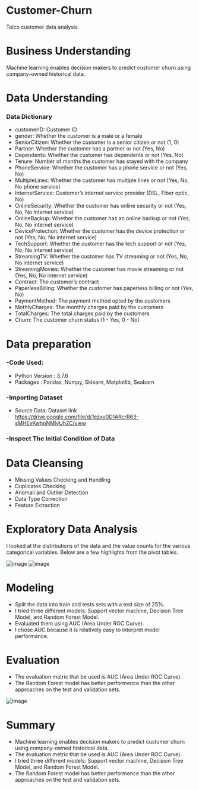 # Customer-Churn
Telco customer data analysis. 

# Business Understanding
Machine learning enables decision makers to predict customer churn using company-owned historical data.

# Data Understanding
### Data Dictionary

* customerID: Customer ID
* gender: Whether the customer is a male or a female
* SeniorCitizen: Whether the customer is a senior citizen or not (1, 0)
* Partner: Whether the customer has a partner or not (Yes, No)
* Dependents: Whether the customer has dependents or not (Yes, No)
* Tenure: Number of months the customer has stayed with the company
* PhoneService: Whether the customer has a phone service or not (Yes, No)
* MultipleLines: Whether the customer has multiple lines or not (Yes, No, No phone service)
* InternetService: Customer’s internet service provider (DSL, Fiber optic, No)
* OnlineSecurity: Whether the customer has online security or not (Yes, No, No internet service)
* OnlineBackup: Whether the customer has an online backup or not (Yes, No, No internet service)
* DeviceProtection: Whether the customer has the device protection or not (Yes, No, No internet service)
* TechSupport: Whether the customer has the tech support or not (Yes, No, No internet service)
* StreamingTV: Whether the customer has TV streaming or not (Yes, No, No internet service)
* StreamingMovies: Whether the customer has movie streaming or not (Yes, No, No internet service)
* Contract: The customer’s contract 
* PaperlessBilling: Whether the customer has paperless billing or not (Yes, No)
* PaymentMethod: The payment method opted by the customers 
* MothlyCharges: The monthly charges paid by the customers
* TotalCharges: The total charges paid by the customers
* Churn: The customer churn status (1 - Yes, 0 - No)

# Data preparation 

### -Code Used:
* Python Version : 3.7.6
* Packages : Pandas, Numpy, Sklearn, Matplotlib, Seaborn
### -Importing Dataset
* Source Data: Dataset link https://drive.google.com/file/d/1ezxv0D1ARcrR63-sMHEvKwhnNMIvUhZC/view
### -Inspect The Initial Condition of Data

# Data Cleansing
* Missing Values Checking and Handling
* Duplicates Checking
* Anomali and Outlier Detection
* Data Type Correction
* Feature Extraction

# Exploratory Data Analysis
I looked at the distributions of the data and the value counts for the various categorical variables. Below are a few highlights from the pivot tables.

![image](https://user-images.githubusercontent.com/75175081/122672328-4503c600-d1f5-11eb-8ebc-527c48a06abf.png)
![image](https://user-images.githubusercontent.com/75175081/122672333-4a611080-d1f5-11eb-8c1f-3a8b2666596c.png)

# Modeling
* Split the data into train and tests sets with a test size of 25%.
* I tried three different models: Support vector machine, Decision Tree Model, and Random Forest Model.
* Evaluated them using AUC (Area Under ROC Curve). 
* I chose AUC because it is relatively easy to interpret model performance.

# Evaluation
* The evaluation metric that be used is AUC (Area Under ROC Curve).
* The Random Forest model has better performence than the other approaches on the test and validation sets.

![image](https://user-images.githubusercontent.com/75175081/122672450-be031d80-d1f5-11eb-94a1-f25e99a2cf18.png)

# Summary
* Machine learning enables decision makers to predict customer churn using company-owned historical data.
* The evaluation metric that be used is AUC (Area Under ROC Curve).
* I tried three different models: Support vector machine, Decision Tree Model, and Random Forest Model.
* The Random Forest model has better performence than the other approaches on the test and validation sets.

